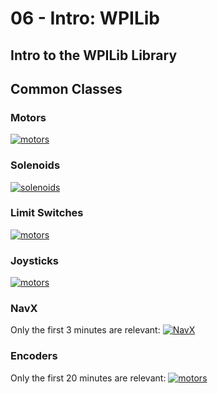 # 06 - Intro: WPILib

## Intro to the WPILib Library

## Common Classes

### Motors

[![motors](https://img.youtube.com/vi/EUGis3jkd0M/default.jpg)](https://www.youtube.com/watch?v=EUGis3jkd0M)

### Solenoids

[![solenoids](https://img.youtube.com/vi/52HhOHwS1X8/default.jpg)](https://www.youtube.com/watch?v=52HhOHwS1X8)

### Limit Switches

[![motors](https://img.youtube.com/vi/EUGis3jkd0M/default.jpg)](https://www.youtube.com/watch?v=EUGis3jkd0M)

### Joysticks

[![motors](https://img.youtube.com/vi/EUGis3jkd0M/default.jpg)](https://www.youtube.com/watch?v=EUGis3jkd0M)

### NavX

Only the first 3 minutes are relevant:
[![NavX](https://img.youtube.com/vi/nIu_qXKjqbU/default.jpg)](https://www.youtube.com/watch?v=nIu_qXKjqbU)

### Encoders

Only the first 20 minutes are relevant:
[![motors](https://img.youtube.com/vi/JDbronOFiq4/default.jpg)](https://www.youtube.com/watch?v=JDbronOFiq4)
